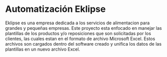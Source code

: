 # Automatización Eklipse

Eklipse es una empresa dedicada a los servicios de alimentacion para grandes y pequeñas empresas.
Este proyecto esta enfocado en manejar las plantillas de los productos y/o reposiciones que son solicitadas por los clientes, las cuales estan en el formato de archivo Microsoft Excel. Estos archivos son cargados dentro del software creado y unifica los datos de las plantillas en un nuevo archivo Excel.
